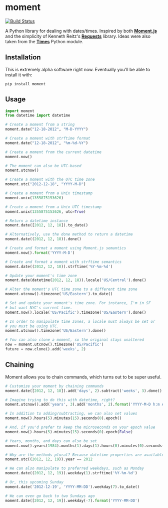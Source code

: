 moment
======

[![Build Status](https://travis-ci.org/zachwill/moment.png?branch=master)](https://travis-ci.org/zachwill/moment)

A Python library for dealing with dates/times. Inspired by both
[**Moment.js**](http://momentjs.com/docs/) and the simplicity of Kenneth Reitz's
[**Requests**](http://docs.python-requests.org/) library. Ideas were also taken from
the [**Times**](https://github.com/nvie/times) Python module.


Installation
------------

This is extremely alpha software right now. Eventually you'll be able to install
it with:

`pip install moment`


Usage
-----

```python
import moment
from datetime import datetime

# Create a moment from a string
moment.date("12-18-2012", "M-D-YYYY")

# Create a moment with strftime format
moment.date("12-18-2012", "%m-%d-%Y")

# Create a moment from the current datetime
moment.now()

# The moment can also be UTC-based
moment.utcnow()

# Create a moment with the UTC time zone
moment.utc("2012-12-18", "YYYY-M-D")

# Create a moment from a Unix timestamp
moment.unix(1355875153626)

# Create a moment from a Unix UTC timestamp
moment.unix(1355875153626, utc=True)

# Return a datetime instance
moment.date([2012, 12, 18]).to_date()

# Alternatively, use the done method to return a datetime
moment.date((2012, 12, 18)).done()

# Create and format a moment using Moment.js semantics
moment.now().format('YYYY-M-D')

# Create and format a moment with strftime semantics
moment.date((2012, 12, 18)).strftime('%Y-%m-%d')

# Update your moment's time zone
moment.date(datetime(2012, 12, 18)).locale('US/Central').done()

# Alter the moment's UTC time zone to a different time zone
moment.utcnow().timezone('US/Eastern').to_date()

# Set and update your moment's time zone. For instance, I'm in SF
# but want NYC's current time.
moment.now().locale('US/Pacific').timezone('US/Eastern').done()

# In order to manipulate time zones, a locale must always be set or
# you must be using UTC.
moment.utcnow().timezone('US/Eastern').done()

# You can also clone a moment, so the original stays unaltered
now = moment.utcnow().timezone('US/Pacific')
future = now.clone().add('weeks', 2)
```

Chaining
--------

Moment allows you to chain commands, which turns out to be super useful.

```python
# Customize your moment by chaining commands
moment.date([2012, 12, 18]).add('days', 2).subtract('weeks', 3).done()

# Imagine trying to do this with datetime, right?
moment.utcnow().add('years', 3).add('months', 2).format('YYYY-M-D h:m A')

# In addition to adding/subtracting, we can also set values
moment.now().hours(5).minutes(15).seconds(0).epoch()

# And, if you'd prefer to keep the microseconds on your epoch value
moment.now().hours(5).minutes(15).seconds(0).epoch(False)

# Years, months, and days can also be set
moment.now().years(1984).months(1).days(1).hours(0).minutes(0).seconds(0)

# Why are the methods plural? Because datetime properties are available.
moment.utc((2012, 12, 19)).year == 2012

# We can also manipulate to preferred weekdays, such as Monday
moment.date((2012, 12, 19)).weekday(1).strftime('%Y-%m-%d')

# Or, this upcoming Sunday
moment.date('2012-12-19', 'YYYY-MM-DD').weekday(7).to_date()

# We can even go back to two Sundays ago
moment.date([2012, 12, 19]).weekday(-7).format('YYYY-MM-DD')
```
